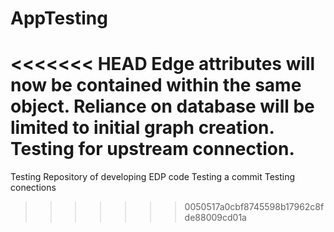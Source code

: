 # AppTesting
<<<<<<< HEAD
Edge attributes will now be contained within the same object. Reliance on database will be limited to initial graph creation. Testing for upstream connection.
=======
Testing Repository of developing EDP code
Testing a commit
Testing conections
>>>>>>> 0050517a0cbf8745598b17962c8fde88009cd01a
